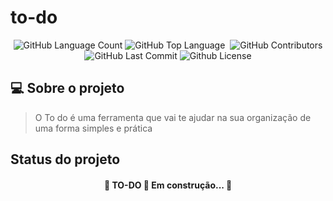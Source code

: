 # to-do
<p align="center">
 <img alt="GitHub Language Count" src="https://img.shields.io/github/languages/count/alqlima/to-do" />
 <img alt="GitHub Top Language" src="https://img.shields.io/github/languages/top/alqlima/to-do" />
 <img alt="" src="https://img.shields.io/github/repo-size/alqlima/to-do" />
 <img alt="GitHub Contributors" src="https://img.shields.io/github/contributors/alqlima/to-do" />
 <img alt="GitHub Last Commit" src="https://img.shields.io/github/last-commit/alqlima/to-do" />
 <img alt="Github License" src="https://img.shields.io/github/license/alqlima/to-do" />
<p>
 
 ## 💻 Sobre o projeto
 > O To do é uma ferramenta que vai te ajudar na sua organização de uma forma simples e prática
 ## Status do projeto
  <h4 align="center">
 🚧 TO-DO 🚀 Em construção... 🚧
</h4>
